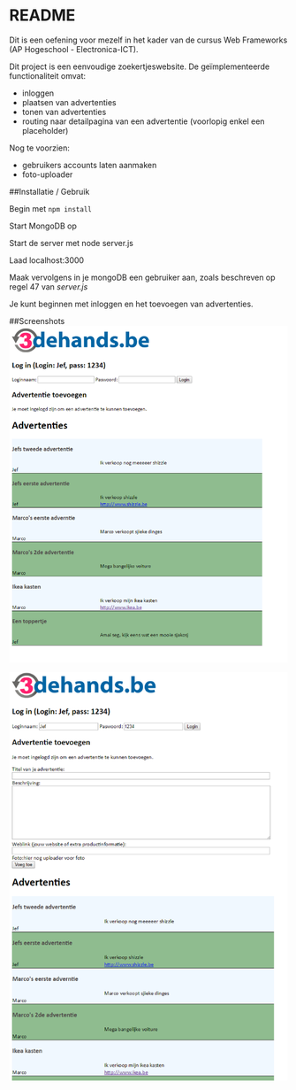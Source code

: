README
======

Dit is een oefening voor mezelf in het kader van de cursus Web Frameworks (AP Hogeschool - Electronica-ICT).

Dit project is een eenvoudige zoekertjeswebsite. De geïmplementeerde functionaliteit omvat:
- inloggen
- plaatsen van advertenties
- tonen van advertenties
- routing naar detailpagina van een advertentie (voorlopig enkel een placeholder)

Nog te voorzien:
- gebruikers accounts laten aanmaken
- foto-uploader

##Installatie / Gebruik

Begin met `npm install`

Start MongoDB op

Start de server met node server.js

Laad localhost:3000

Maak vervolgens in je mongoDB een gebruiker aan, zoals beschreven op regel 47 van *server.js*

Je kunt beginnen met inloggen en het toevoegen van advertenties.

##Screenshots
![beeld1](screenshots/3dehands_screenshot1.png)

![beeld2](screenshots/3dehands_screenshot2.png)
